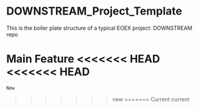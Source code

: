 # DOWNSTREAM_Project_Template
This is the boiler plate structure of a typical EOEX project: DOWNSTREAM repo

Main
  Feature
<<<<<<< HEAD
<<<<<<< HEAD
=======
    New
>>>>>>> new
=======
    Current
>>>>>>> current

